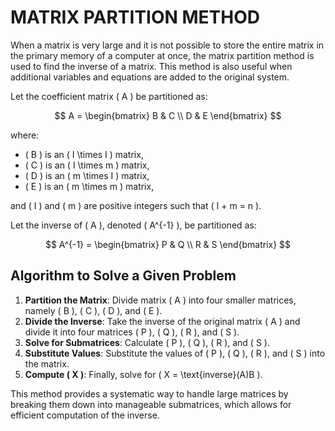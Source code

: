 # MATRIX PARTITION METHOD

When a matrix is very large and it is not possible to store the entire matrix in the primary memory of a computer at once, the matrix partition method is used to find the inverse of a matrix. This method is also useful when additional variables and equations are added to the original system.

Let the coefficient matrix \( A \) be partitioned as:

$$
A = \begin{bmatrix} B & C \\ D & E \end{bmatrix}
$$

where:

- \( B \) is an \( I \times I \) matrix,
- \( C \) is an \( I \times m \) matrix,
- \( D \) is an \( m \times I \) matrix,
- \( E \) is an \( m \times m \) matrix,

and \( I \) and \( m \) are positive integers such that \( I + m = n \).

Let the inverse of \( A \), denoted \( A^{-1} \), be partitioned as:

$$
A^{-1} = \begin{bmatrix} P & Q \\ R & S \end{bmatrix}
$$

## Algorithm to Solve a Given Problem

1. **Partition the Matrix**: Divide matrix \( A \) into four smaller matrices, namely \( B \), \( C \), \( D \), and \( E \).
2. **Divide the Inverse**: Take the inverse of the original matrix \( A \) and divide it into four matrices \( P \), \( Q \), \( R \), and \( S \).
3. **Solve for Submatrices**: Calculate \( P \), \( Q \), \( R \), and \( S \).
4. **Substitute Values**: Substitute the values of \( P \), \( Q \), \( R \), and \( S \) into the matrix.
5. **Compute \( X \)**: Finally, solve for \( X = \text{inverse}(A)B \).

This method provides a systematic way to handle large matrices by breaking them down into manageable submatrices, which allows for efficient computation of the inverse.
